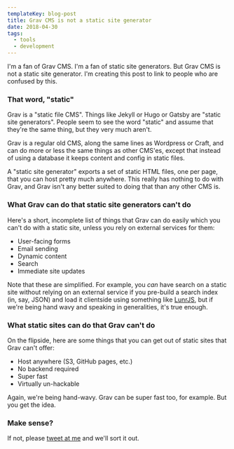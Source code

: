 ```yaml
---
templateKey: blog-post
title: Grav CMS is not a static site generator
date: 2018-04-30
tags:
  - tools
  - development
---
```


I'm a fan of Grav CMS. I'm a fan of static site generators. But Grav CMS is not a static site generator. I'm creating this post to link to people who are confused by this.

### That word, "static"

Grav is a "static file CMS". Things like Jekyll or Hugo or Gatsby are "static site generators". People seem to see the word "static" and assume that they're the same thing, but they very much aren't.

Grav is a regular old CMS, along the same lines as Wordpress or Craft, and can do more or less the same things as other CMS'es, except that instead of using a database it keeps content and config in static files. 

A "static site generator" exports a set of static HTML files, one per page, that you can host pretty much anywhere. This really has nothing to do with Grav, and Grav isn't any better suited to doing that than any other CMS is.

### What Grav can do that static site generators can't do

Here's a short, incomplete list of things that Grav can do easily which you can't do with a static site, unless you rely on external services for them:

- User-facing forms
- Email sending
- Dynamic content
- Search
- Immediate site updates 

Note that these are simplified. For example, you *can* have search on a static site without relying on an external service if you pre-build a search index (in, say, JSON) and load it clientside using something like [LunrJS](https://lunrjs.com/), but if we're being hand wavy and speaking in generalities, it's true enough.

### What static sites can do that Grav can't do

On the flipside, here are some things that you can get out of static sites that Grav can't offer:

- Host anywhere (S3, GitHub pages, etc.)
- No backend required
- Super fast
- Virtually un-hackable

Again, we're being hand-wavy. Grav can be super fast too, for example. But you get the idea.

### Make sense?

If not, please [tweet at me](https://twitter.com/mcrittenden) and we'll sort it out.